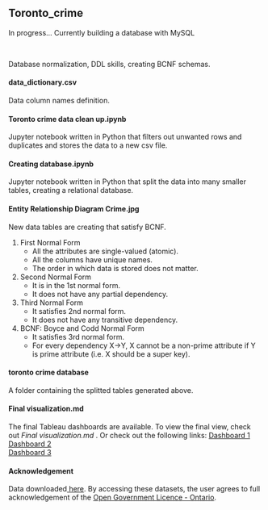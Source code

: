 <h2> Toronto_crime </h2>
<p> In progress... Currently building a database with MySQL </p> <br>
<p> Database normalization, DDL skills, creating BCNF schemas. </p> 

<h4> data_dictionary.csv </h4> 
<p> Data column names definition. </p>

<h4> Toronto crime data clean up.ipynb </h4>
<p> 
  Jupyter notebook written in Python that filters out unwanted rows and duplicates and stores the data to a new csv file.  
 </p>

<h4> Creating database.ipynb </h4>
<p> 
  Jupyter notebook written in Python that split the data into many smaller tables, creating a relational database. 
 </p>

<h4> Entity Relationship Diagram Crime.jpg </h4>
<p> 
  New data tables are creating that satisfy BCNF. 
  <ol>
  <li>First Normal Form
    <ul>
      <li>All the attributes are single-valued (atomic).</li>
      <li>All the columns have unique names.</li>
      <li>The order in which data is stored does not matter.</li>
    </ul>
    </li>
  <li>Second Normal Form
    <ul>
      <li>It is in the 1st normal form.</li>
      <li>It does not have any partial dependency.</li>
    </ul>
  </li>           
  <li>Third Normal Form
    <ul>
      <li>It satisfies 2nd normal form.</li>
      <li>It does not have any transitive dependency.</li>
    </ul>
  </li>
  <li>BCNF: Boyce and Codd Normal Form
    <ul>
      <li>It satisfies 3rd normal form.</li>
      <li>For every dependency X->Y, X cannot be a non-prime attribute if Y is prime attribute (i.e. X should be a super key).</li>
    </ul>
  </li>
</ol>

<h4> toronto crime database </h4>
<p> A folder containing the splitted tables generated above. </p> 

<h4> Final visualization.md</h4>
<p> The final Tableau dashboards are available. To view the final view, check out <i> Final visualization.md </i>. 
Or check out the following links: 
<a href="https://public.tableau.com/profile/fengshou.liang#!/vizhome/toronto_crime/Dashboard1">Dashboard 1</a>
<br>
<a href="https://public.tableau.com/profile/fengshou.liang#!/vizhome/toronto_crime/Dashboard2">Dashboard 2</a>
<br>
<a href="https://public.tableau.com/profile/fengshou.liang#!/vizhome/toronto_crime/Dashboard3">Dashboard 3</a>

</p>

<h4> Acknowledgement</h4>
Data downloaded<a href = "https://data.torontopolice.on.ca/datasets/mci-2014-to-2019/data"> here</a>.
By accessing these datasets, the user agrees to full acknowledgement of the <a href = "https://www.ontario.ca/page/open-government-licence-ontario"> Open Government Licence - Ontario</a>.
